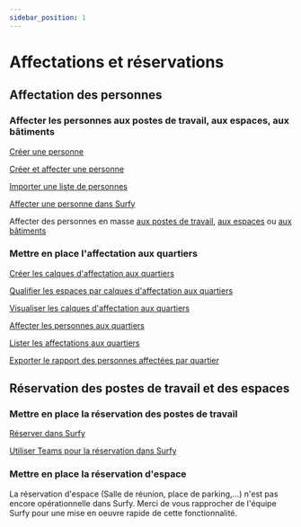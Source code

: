 ```yaml
---
sidebar_position: 1
---
```


# Affectations et réservations

## Affectation des personnes

### Affecter les personnes aux postes de travail, aux espaces, aux bâtiments

[Créer une personne](/docs/tutorials/person/create.md)

[Créer et affecter une personne](/docs/tutorials/affectations/workplaceaffectation/create.md#cr%C3%A9er-et-affecter-une-personne-%C3%A0-un-poste-de-travail)

[Importer une liste de personnes](/docs/tutorials/person/create.md#importer-des-personnes)


[Affecter une personne dans Surfy](/docs/tutorials/affectations/intro.md)

Affecter des personnes en masse [aux postes de travail](/docs/tutorials/affectations/workplaceaffectation/create.md#affecter-des-personnes-aux-postes-de-travail-par-import-excel), [aux espaces](/docs/tutorials/affectations/roomaffectation/create.md#affecter-des-personnes-aux-espaces-par-import-excel) ou [aux bâtiments](/docs/tutorials/affectations/personToBuilding/create.md#affecter-des-personnes-au-bâtiment-par-import-excel)




### Mettre en place l'affectation aux quartiers

[Créer les calques d'affectation aux quartiers](/docs/tutorials/dimensionTypeToBuilding/create.md)

[Qualifier les espaces par calques d'affectation aux quartiers](/docs/tutorials/dimensionTypeToBuilding/create.md#qualifier-un-espace-par-un-calque-daffectation)

[Visualiser les calques d'affectation aux quartiers](/docs/tutorials/dimensionTypeToBuilding/create.md#visualiser-les-calques-daffectation)

[Affecter les personnes aux quartiers](/docs/tutorials/affectations/dimensiontoperson/create.md)

[Lister les affectations aux quartiers](/docs/courses/find/listfindcourse.md)

[Exporter le rapport des personnes affectées par quartier](/docs/tutorials/dimensionTypeToBuilding/create.md#rapport-des-donn%C3%A9es-des-calques-daffectation)

## Réservation des postes de travail et des espaces

### Mettre en place la réservation des postes de travail



[Réserver dans Surfy](/docs/tutorials/booking/workplace.md)

[Utiliser Teams pour la réservation dans Surfy](/docs/tutorials/booking/teams.md)


### Mettre en place la réservation d'espace

La réservation d'espace (Salle de réunion, place de parking,...) n'est pas encore opérationnelle dans Surfy.
Merci de vous rapprocher de l'équipe Surfy pour une mise en oeuvre rapide de cette fonctionnalité.



